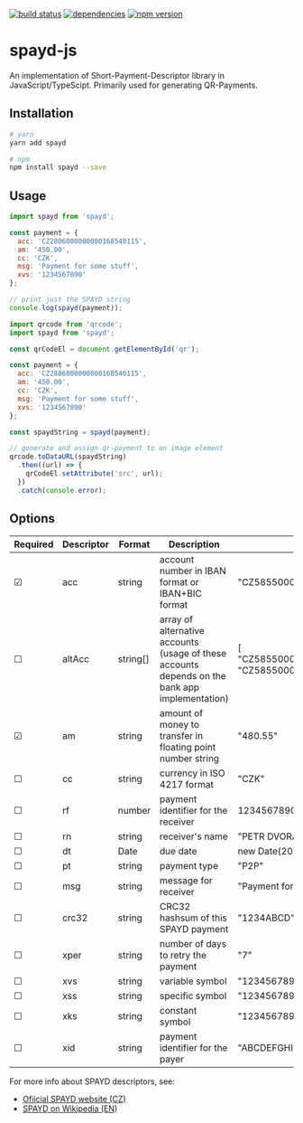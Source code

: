 [![build status](https://travis-ci.org/Tajnymag/spayd-js.svg?branch=master)](https://travis-ci.org/Tajnymag/spayd-js)
[![dependencies](https://david-dm.org/tajnymag/spayd-js.svg)](https://david-dm.org/tajnymag/spayd-js)
[![npm version](https://badge.fury.io/js/spayd.svg)](https://badge.fury.io/js/spayd)

# spayd-js

An implementation of Short-Payment-Descriptor library in JavaScript/TypeScipt. Primarily used for generating QR-Payments.

## Installation

```bash
# yarn
yarn add spayd

# npm
npm install spayd --save
```

## Usage

```js
import spayd from 'spayd';

const payment = {
  acc: 'CZ2806000000000168540115',
  am: '450.00',
  cc: 'CZK',
  msg: 'Payment for some stuff',
  xvs: '1234567890'
};

// print just the SPAYD string
console.log(spayd(payment));
```

```js
import qrcode from 'qrcode';
import spayd from 'spayd';

const qrCodeEl = document.getElementById('qr');

const payment = {
  acc: 'CZ2806000000000168540115',
  am: '450.00',
  cc: 'CZK',
  msg: 'Payment for some stuff',
  xvs: '1234567890'
};

const spaydString = spayd(payment);

// generate and assign qr-payment to an image element
qrcode.toDataURL(spaydString)
  .then((url) => {
    qrCodeEl.setAttribute('src', url);
  })
  .catch(console.error);
```

## Options

| Required | Descriptor | Format | Description | Example |
| --- | --- | --- | --- | --- |
| &#9745; | acc | string | account number in IBAN format or IBAN+BIC format | "CZ5855000000001265098001+RZBCCZPP" |
| &#9744; | altAcc | string[] | array of alternative accounts (usage of these accounts depends on the bank app implementation) | [ "CZ5855000000001265098001+RZBCCZPP", "CZ5855000000001265098001" ] |
| &#9745; | am | string | amount of money to transfer in floating point number string | "480.55" |
| &#9744; | cc | string | currency in ISO 4217 format | "CZK" |
| &#9744; | rf | number | payment identifier for the receiver | 1234567890123456 |
| &#9744; | rn | string | receiver's name | "PETR DVORAK"
| &#9744; | dt | Date | due date | new Date(2018, 3, 20) |
| &#9744; | pt | string | payment type | "P2P" |
| &#9744; | msg | string | message for receiver | "Payment for some stuff" |
| &#9744; | crc32 | string | CRC32 hashsum of this SPAYD payment | "1234ABCD" |
| &#9744; | xper | string | number of days to retry the payment | "7" |
| &#9744; | xvs | string | variable symbol | "1234567890" |
| &#9744; | xss | string | specific symbol | "1234567890" |
| &#9744; | xks | string | constant symbol | "1234567890" |
| &#9744; | xid | string | payment identifier for the payer | "ABCDEFGHIJ1234567890" |

For more info about SPAYD descriptors, see:
* [Ofiicial SPAYD website (CZ)](https://qr-platba.cz/pro-vyvojare/specifikace-formatu/)
* [SPAYD on Wikipedia (EN)](https://en.wikipedia.org/wiki/Short_Payment_Descriptor)
